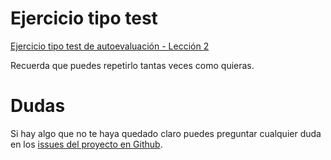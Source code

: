 # Ejercicio tipo test

[Ejercicio tipo test de autoevaluación - Lección 2](http://www.cursohtml5desdecero.com/tests/leccion2.html)

Recuerda que puedes repetirlo tantas veces como quieras.

# Dudas
Si hay algo que no te haya quedado claro puedes preguntar cualquier duda en los [issues del proyecto en Github](https://github.com/hhkaos/cursohtml5desdecero/issues).